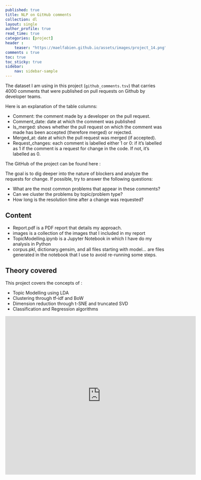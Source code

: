 ```yaml
---
published: true
title: NLP on GitHub comments
collection: dl
layout: single
author_profile: true
read_time: true
categories: [project]
header :
    teaser: "https://maelfabien.github.io/assets/images/project_14.png"
comments : true
toc: true
toc_sticky: true
sidebar:
    nav: sidebar-sample
---
```


The dataset I am using in this project (`github_comments.tsv`) that carries 4000 comments that were published on pull requests on Github by developer teams.

Here is an explanation of the table columns:
- Comment: the comment made by a developer on the pull request.
- Comment_date: date at which the comment was published
- Is_merged: shows whether the pull request on which the comment was made has been accepted (therefore merged) or rejected.
- Merged_at: date at which the pull request was merged (if accepted).
- Request_changes: each comment is labelled either 1 or 0: if it’s labelled as 1 if the comment is a request for change in the code. If not, it’s labelled as 0.

The GitHub of the project can be found here :

<div class="github-card" data-github="maelfabien/Analyze-Github-Pull-Requests" data-width="100%" data-height="" data-theme="default"></div>
<script src="//cdn.jsdelivr.net/github-cards/latest/widget.js"></script>

The goal is to dig deeper into the nature of blockers and analyze the requests for change. If possible, try to answer the following questions:
- What are the most common problems that appear in these comments?
- Can we cluster the problems by topic/problem type?
- How long is the resolution time after a change was requested?

## Content
- Report.pdf is a PDF report that details my approach.
- images is a collection of the images that I included in my report
- TopicModelling.ipynb is a Jupyter Notebook in which I have do my analysis in Python
- corpus.pkl, dictionary.gensim, and all files starting with model… are files generated in the notebook that I use to avoid re-running some steps.

## Theory covered
This project covers the concepts of :
- Topic Modelling using LDA
- Clustering through tf-idf and BoW 
- Dimension reduction through t-SNE and truncated SVD
- Classification and Regression algorithms

<embed src="https://maelfabien.github.io/assets/images/Report.pdf" type="application/pdf" width="600px" height="500px" />

